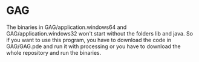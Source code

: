 # GAG

The binaries in GAG/application.windows64 and GAG/application.windows32 won't start without the folders lib and java. So if you want to use this program, you have to download the code in GAG/GAG.pde and run it with processing or you have to download the whole repository and run the binaries.
